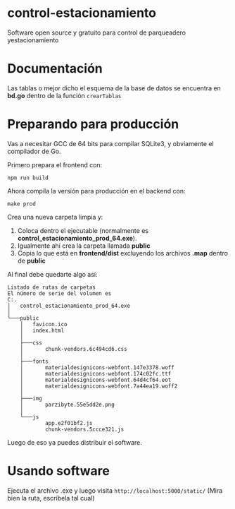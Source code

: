 # control-estacionamiento
 Software open source y gratuito para control de parqueadero yestacionamiento

# Documentación
Las tablas o mejor dicho el esquema de la base de datos se encuentra en **bd.go** dentro de la función
`crearTablas`

# Preparando para producción
Vas a necesitar GCC de 64 bits para compilar SQLite3, y obviamente el compilador de Go.

Primero prepara el frontend con:

`npm run build`

Ahora compila la versión para producción en el backend con:

`make prod`

Crea una nueva carpeta limpia y:

1. Coloca dentro el ejecutable (normalmente es **control_estacionamiento_prod_64.exe**).
2. Igualmente ahí crea la carpeta llamada **public** 
3. Copia lo que está en **frontend/dist** excluyendo los archivos **.map** dentro de **public**

Al final debe quedarte algo así:
```
Listado de rutas de carpetas
El número de serie del volumen es 
C:.
│   control_estacionamiento_prod_64.exe
│
└───public
    │   favicon.ico
    │   index.html
    │
    ├───css
    │       chunk-vendors.6c494cd6.css
    │
    ├───fonts
    │       materialdesignicons-webfont.147e3378.woff
    │       materialdesignicons-webfont.174c02fc.ttf
    │       materialdesignicons-webfont.64d4cf64.eot
    │       materialdesignicons-webfont.7a44ea19.woff2
    │
    ├───img
    │       parzibyte.55e5dd2e.png
    │
    └───js
            app.e2f01bf2.js
            chunk-vendors.5ccce321.js
```

Luego de eso ya puedes distribuir el software.

# Usando software

Ejecuta el archivo .exe y luego visita `http://localhost:5000/static/` (Mira bien la ruta, escríbela tal cual)
